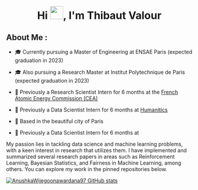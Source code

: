 <h1 align="center">Hi <img src="https://media.giphy.com/media/hvRJCLFzcasrR4ia7z/giphy.gif" width="35">, I'm Thibaut Valour</h1>

## About Me :

- 🎓 Currently pursuing a Master of Engineering at ENSAE Paris (expected graduation in 2023)
- 🎓 Also pursuing a Research Master at Institut Polytechnique de Paris (expected graduation in 2023)
- 🏢 Previously a Research Scientist Intern for 6 months at the [French Atomic Energy Commission (CEA)](https://www.cea.fr/)
- 🏢 Previously a Data Scientist Intern for 6 months at [Humanitics](https://www.humanitics.ai/)
- 🏡 Based in the beautiful city of Paris


- 🏢 Previously a Data Scientist Intern for 6 months at 

My passion lies in tackling data science and machine learning problems, with a keen interest in research that utilizes them. I have implemented and summarized several research papers in areas such as Reinforcement Learning, Bayesian Statistics, and Fairness in Machine Learning, among others. You can explore my work in the pinned repositories below.
<br>

[![AnushkaWijegoonawardana97 GitHub stats](https://github-readme-stats.vercel.app/api?username=thibautvalour&theme=algolia)](https://github.com/AnushkaWijegoonawardana97/github-readme-stats)
